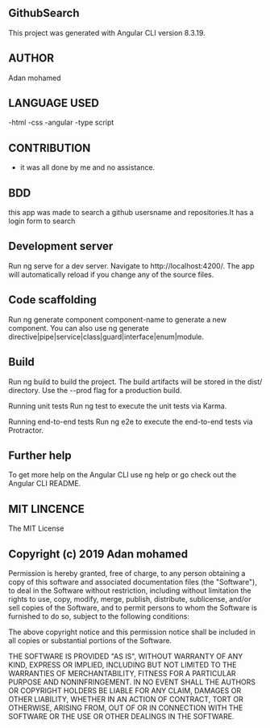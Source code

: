 ## GithubSearch
   This project was generated with Angular CLI version 8.3.19.

 ## AUTHOR
   Adan mohamed

 ## LANGUAGE USED
  -html -css -angular -type script

 ## CONTRIBUTION
-  it was all done by me and no assistance.

 ## BDD
   this app was made to search a github usersname and repositories.It has a login form to search

 ## Development server
   Run ng serve for a dev server. Navigate to http://localhost:4200/. The app will automatically reload if you change any of the source files.

 ## Code scaffolding
   Run ng generate component component-name to generate a new component. You can also use ng generate directive|pipe|service|class|guard|interface|enum|module.

## Build
   Run ng build to build the project. The build artifacts will be stored in the dist/ directory. Use the --prod flag for a production build.

   Running unit tests
   Run ng test to execute the unit tests via Karma.

   Running end-to-end tests
   Run ng e2e to execute the end-to-end tests via Protractor.

 ## Further help
   To get more help on the Angular CLI use ng help or go check out the Angular CLI README.

## MIT LINCENCE
   The MIT License

## Copyright (c) 2019 Adan mohamed

Permission is hereby granted, free of charge, to any person obtaining a copy of this software and associated documentation files (the "Software"), to deal in the Software without restriction, including without limitation the rights to use, copy, modify, merge, publish, distribute, sublicense, and/or sell copies of the Software, and to permit persons to whom the Software is furnished to do so, subject to the following conditions:

The above copyright notice and this permission notice shall be included in all copies or substantial portions of the Software.

THE SOFTWARE IS PROVIDED "AS IS", WITHOUT WARRANTY OF ANY KIND, EXPRESS OR IMPLIED, INCLUDING BUT NOT LIMITED TO THE WARRANTIES OF MERCHANTABILITY, FITNESS FOR A PARTICULAR PURPOSE AND NONINFRINGEMENT. IN NO EVENT SHALL THE AUTHORS OR COPYRIGHT HOLDERS BE LIABLE FOR ANY CLAIM, DAMAGES OR OTHER LIABILITY, WHETHER IN AN ACTION OF CONTRACT, TORT OR OTHERWISE, ARISING FROM, OUT OF OR IN CONNECTION WITH THE SOFTWARE OR THE USE OR OTHER DEALINGS IN THE SOFTWARE.